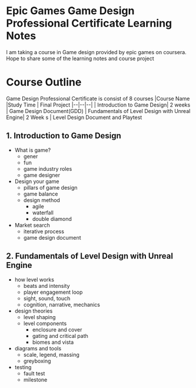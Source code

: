 # Epic Games Game Design Professional Certificate Learning Notes

I am taking a course in Game design provided by epic games on coursera. Hope to share some of the learning notes and course project


# Course Outline
Game Design Professional Certificate is consist of 8 courses
|Course Name  |Study Time  | Final Project
|--|--|--|
|  Introduction to Game Design| 2 weeks   | Game Design Document(GDD)
| Fundamentals of Level Design with Unreal Engine| 2 Week s | Level Design Document and Playtest


## 1. Introduction to Game Design
 - What is game?
	 - gener
	 - fun
	 - game industry roles
	 - game designer
 - Design your game
	 - pillars of game design
	 - game balance
	 - design method
		 - agile
		 - waterfall
		 - double diamond
 - Market search
	 - iterative process
	 - game design document

## 2. Fundamentals of Level Design with Unreal Engine

 - how level works	
	 - beats and intensity
	 - player engagement loop
	 - sight, sound, touch
	 - cognition, narrative, mechanics
 - design theories
	 - level shaping
	 - level components
		 - enclosure and cover
		 - gating and critical path
		 - biomes and vista
 - diagrams and tools
	 - scale, legend, massing
	 - greyboxing
 - testing
	 - 	fault test
	 - milestone
